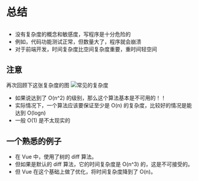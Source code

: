 # 总结
##
- 没有复杂度的概念和敏感度，写程序是十分危险的
- 例如，代码功能测试正常，但数量大了，程序就会崩溃
- 对于前端开发，时间复杂度比空间复杂度重要，重时间轻空间

## 注意
再次回顾下这张复杂度的图
![常见的复杂度](/assets/what-is-complexity/common-complexity.png)

- 如果说达到了 O(n^2) 的级别，那么这个算法基本是不可用的！！
- 实际情况下，一个算法应该要保证至少是 O(n) 的复杂度，比较好的情况是能达到 O(logn)
- 一般 O(1) 是不太现实的

## 一个熟悉的例子
- 在 Vue 中，使用了树的 diff 算法。
- 但如果是默认的 diff 算法，它的时间复杂度是 O(n^3) 的，这是不可接受的。
- 但 Vue 在这个基础上做了优化，将时间复杂度降到了 O(n)。
